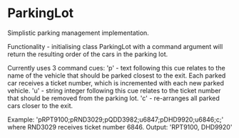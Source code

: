 # ParkingLot
Simplistic parking management implementation.

Functionality - initialising class ParkingLot with a command argument will return the resulting order of the cars in the parking lot. 

Currently uses 3 command cues: 
  'p' - text following this cue relates to the name of the vehicle that should be parked closest to the exit. 
          Each parked car receives a ticket number, which is incremented with each new parked vehicle. 
  'u' - string integer following this cue relates to the ticket number that should be removed from the parking lot. 
  'c' - re-arranges all parked cars closer to the exit. 
  
Example: 'pRPT9100;pRND3029;pQDD3982;u6847;pDHD9920;u6846;c;' where RND3029 receives ticket number 6846.
Output: 'RPT9100, DHD9920'
